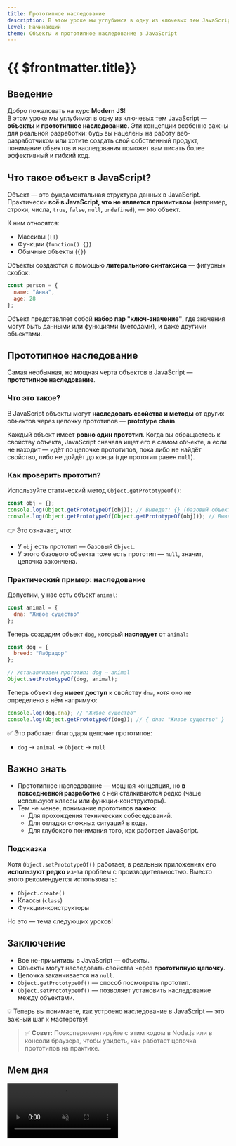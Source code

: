 ```yaml
---
title: Прототипное наследование
description: В этом уроке мы углубимся в одну из ключевых тем JavaScript — объекты и прототипное наследование
level: Начинающий
theme: Объекты и прототипное наследование в JavaScript
---
```


# {{ $frontmatter.title}}

<ModernJsMeta :level="$frontmatter.level" :theme="$frontmatter.theme"/>

## Введение

Добро пожаловать на курс **Modern JS**!  
В этом уроке мы углубимся в одну из ключевых тем JavaScript — **объекты и прототипное наследование**. Эти концепции особенно важны для реальной разработки: будь вы нацелены на работу веб-разработчиком или хотите создать свой собственный продукт, понимание объектов и наследования поможет вам писать более эффективный и гибкий код.

## Что такое объект в JavaScript?

Объект — это фундаментальная структура данных в JavaScript. Практически **всё в JavaScript, что не является примитивом** (например, строки, числа, `true`, `false`, `null`, `undefined`), — это объект.

К ним относятся:
- Массивы (`[]`)
- Функции (`function() {}`)
- Обычные объекты (`{}`)

Объекты создаются с помощью **литерального синтаксиса** — фигурных скобок:

```javascript
const person = {
  name: "Анна",
  age: 28
};
```

Объект представляет собой **набор пар "ключ-значение"**, где значения могут быть данными или функциями (методами), и даже другими объектами.

## Прототипное наследование

Самая необычная, но мощная черта объектов в JavaScript — **прототипное наследование**.

### Что это такое?

В JavaScript объекты могут **наследовать свойства и методы** от других объектов через цепочку прототипов — **prototype chain**.

Каждый объект имеет **ровно один прототип**. Когда вы обращаетесь к свойству объекта, JavaScript сначала ищет его в самом объекте, а если не находит — идёт по цепочке прототипов, пока либо не найдёт свойство, либо не дойдёт до конца (где прототип равен `null`).

### Как проверить прототип?

Используйте статический метод `Object.getPrototypeOf()`:

```javascript
const obj = {};
console.log(Object.getPrototypeOf(obj)); // Выведет: {} (базовый объект)
console.log(Object.getPrototypeOf(Object.getPrototypeOf(obj))); // Выведет: null
```

👉 Это означает, что:
- У `obj` есть прототип — базовый `Object`.
- У этого базового объекта тоже есть прототип — `null`, значит, цепочка закончена.

### Практический пример: наследование

Допустим, у нас есть объект `animal`:

```javascript
const animal = {
  dna: "Живое существо"
};
```

Теперь создадим объект `dog`, который **наследует** от `animal`:

```javascript
const dog = {
  breed: "Лабрадор"
};

// Устанавливаем прототип: dog → animal
Object.setPrototypeOf(dog, animal);
```

Теперь объект `dog` **имеет доступ** к свойству `dna`, хотя оно не определено в нём напрямую:

```javascript
console.log(dog.dna); // "Живое существо"
console.log(Object.getPrototypeOf(dog)); // { dna: "Живое существо" }
```

✅ Это работает благодаря цепочке прототипов:
- `dog` → `animal` → `Object` → `null`

## Важно знать

- Прототипное наследование — мощная концепция, но **в повседневной разработке** с ней сталкиваются редко (чаще используют классы или функции-конструкторы).
- Тем не менее, понимание прототипов **важно**:
  - Для прохождения технических собеседований.
  - Для отладки сложных ситуаций в коде.
  - Для глубокого понимания того, как работает JavaScript.

### Подсказка

Хотя `Object.setPrototypeOf()` работает, в реальных приложениях его **используют редко** из-за проблем с производительностью. Вместо этого рекомендуется использовать:
- `Object.create()`
- Классы (`class`)
- Функции-конструкторы

Но это — тема следующих уроков!

## Заключение

- Все не-примитивы в JavaScript — объекты.
- Объекты могут наследовать свойства через **прототипную цепочку**.
- Цепочка заканчивается на `null`.
- `Object.getPrototypeOf()` — способ посмотреть прототип.
- `Object.setPrototypeOf()` — позволяет установить наследование между объектами.

💡 Теперь вы понимаете, как устроено наследование в JavaScript — это важный шаг к мастерству!

> ✅ **Совет:** Поэкспериментируйте с этим кодом в Node.js или в консоли браузера, чтобы увидеть, как работает цепочка прототипов на практике.

## Мем дня

<video playsinline autoplay muted loop width="50%" src="/assets/modern-js/prototype-chain.mp4" type="video/mp4"/>
